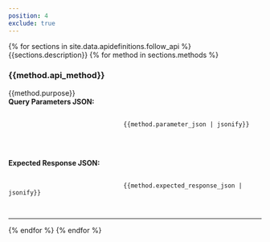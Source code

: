 ```yaml
---
position: 4
exclude: true
---
```


<dl class="dl-horizontal apidefinitions">
	{% for sections in site.data.apidefinitions.follow_api %}
                        {{sections.description}}
		{% for method in sections.methods %}
			<section id="{{method.api_method}}">
				<H3>{{method.api_method}}</H3>
				{{method.purpose}}
                                <BR>
                                <B>Query Parameters JSON:</B>
                                <BR>
                                <div class="language-json highlighter-rouge">
                                <pre class="language-json highlighter-rouge">
                                <code class="language-json">
                                {{method.parameter_json | jsonify}}
                                </code>
                                </pre>
                                </div>                                
                                <BR>
                                <B>Expected Response JSON:</B>
                                <BR>
                                <div class="language-json highlighter-rouge">
                                <pre class="language-json highlighter-rouge">
                                <code class="language-json">
                                {{method.expected_response_json | jsonify}}
                                </code>
                                </pre>
                                </div>                                
			</section>
                <hr/>
	    {% endfor %}
	{% endfor %}
</dl>

